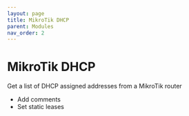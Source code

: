 ```yaml
---
layout: page
title: MikroTik DHCP
parent: Modules
nav_order: 2
---
```


# MikroTik DHCP

Get a list of DHCP assigned addresses from a MikroTik router

-   Add comments
-   Set static leases
